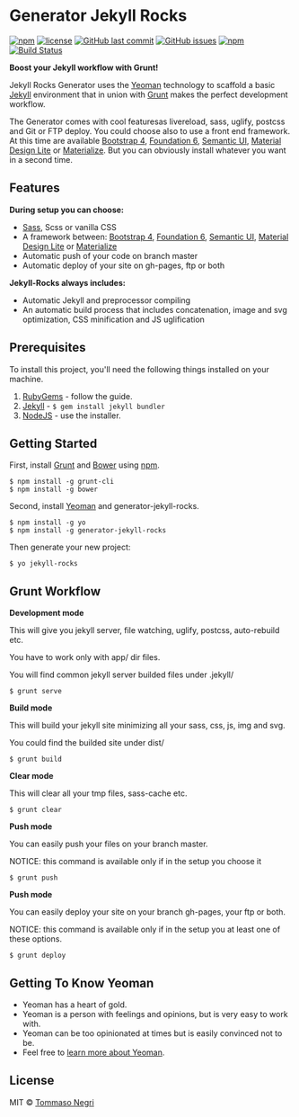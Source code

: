 # Generator Jekyll Rocks

[![npm](https://img.shields.io/npm/v/generator-jekyll-rocks.svg)](https://www.npmjs.com/package/generator-jekyll-rocks) [![license](https://img.shields.io/github/license/tommaso-negri/generator-jekyll-rocks.svg)](https://github.com/tommaso-negri/generator-jekyll-rocks/) [![GitHub last commit](https://img.shields.io/github/last-commit/tommaso-negri/generator-jekyll-rocks.svg)](https://github.com/tommaso-negri/generator-jekyll-rocks/) [![GitHub issues](https://img.shields.io/github/issues/tommaso-negri/generator-jekyll-rocks.svg)](https://github.com/tommaso-negri/generator-jekyll-rocks/issues) [![npm](https://img.shields.io/npm/dt/generator-jekyll-rocks.svg)](https://www.npmjs.com/package/generator-jekyll-rocks) [![Build Status](https://travis-ci.org/tommaso-negri/generator-jekyll-rocks.svg?branch=master)](https://travis-ci.org/tommaso-negri/generator-jekyll-rocks)

**Boost your Jekyll workflow with Grunt!**

Jekyll Rocks Generator uses the [Yeoman](http://yeoman.io) technology to scaffold a basic [Jekyll](http://jekyllrb.com/) environment that in union with [Grunt](https://gruntjs.com) makes the perfect development workflow.

The Generator comes with cool featuresas livereload, sass, uglify, postcss and Git or FTP deploy. You could choose also to use a front end framework. At this time are available [Bootstrap 4](http://getbootstrap.com), [Foundation 6](https://foundation.zurb.com), [Semantic UI](https://semantic-ui.com), [Material Design Lite](https://getmdl.io) or [Materialize](http://materializecss.com). But you can obviously install whatever you want in a second time.


## Features

**During setup you can choose:**

- [Sass](http://sass-lang.com/), Scss or vanilla CSS
- A framework between: [Bootstrap 4](http://getbootstrap.com), [Foundation 6](https://foundation.zurb.com), [Semantic UI](https://semantic-ui.com), [Material Design Lite](https://getmdl.io) or [Materialize](http://materializecss.com)
- Automatic push of your code on branch master
- Automatic deploy of your site on gh-pages, ftp or both

**Jekyll-Rocks always includes:**

- Automatic Jekyll and preprocessor compiling
- An automatic build process that includes concatenation, image and svg optimization, CSS minification and JS uglification

## Prerequisites

To install this project, you'll need the following things installed on your machine.

1. [RubyGems](https://rubygems.org/pages/download) - follow the guide.
2. [Jekyll](http://jekyllrb.com/) - `$ gem install jekyll bundler`
3. [NodeJS](http://nodejs.org) - use the installer.

## Getting Started

First, install [Grunt](https://gruntjs.com) and [Bower](https://bower.io) using [npm](https://www.npmjs.com/).

```shell
$ npm install -g grunt-cli
$ npm install -g bower
```

Second, install [Yeoman](http://yeoman.io) and generator-jekyll-rocks.

```shell
$ npm install -g yo
$ npm install -g generator-jekyll-rocks
```

Then generate your new project:

```shell
$ yo jekyll-rocks
```

## Grunt Workflow

**Development mode**

This will give you jekyll server, file watching, uglify, postcss, auto-rebuild etc.

You have to work only with app/ dir files.

You will find common jekyll server builded files under .jekyll/

```shell
$ grunt serve
```

**Build mode**

This will build your jekyll site minimizing all your sass, css, js, img and svg.

You could find the builded site under dist/

```shell
$ grunt build
```

**Clear mode**

This will clear all your tmp files, sass-cache etc.

```shell
$ grunt clear
```

**Push mode**

You can easily push your files on your branch master.

NOTICE: this command is available only if in the setup you choose it

```shell
$ grunt push
```

**Push mode**

You can easily deploy your site on your branch gh-pages, your ftp or both.

NOTICE: this command is available only if in the setup you at least one of these options.

```shell
$ grunt deploy
```

## Getting To Know Yeoman

 * Yeoman has a heart of gold.
 * Yeoman is a person with feelings and opinions, but is very easy to work with.
 * Yeoman can be too opinionated at times but is easily convinced not to be.
 * Feel free to [learn more about Yeoman](http://yeoman.io/).

## License

MIT © [Tommaso Negri](https://github.com/tommaso-negri)
